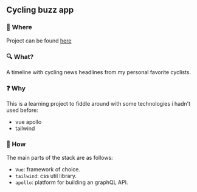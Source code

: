 ## Cycling buzz app

### :link: Where

Project can be found [here](https://cycling-buzz-app.herokuapp.com/)

### :mag: What?

A timeline with cycling news headlines from my personal favorite cyclists.

### :question: Why

This is a learning project to fiddle around with some technologies i hadn't used before:
- vue apollo
- tailwind

### :wrench: How

The main parts of the stack are as follows:

- `Vue`: framework of choice.
- `tailwind`: css util library.
- `apollo`: platform for building an graphQL API.
